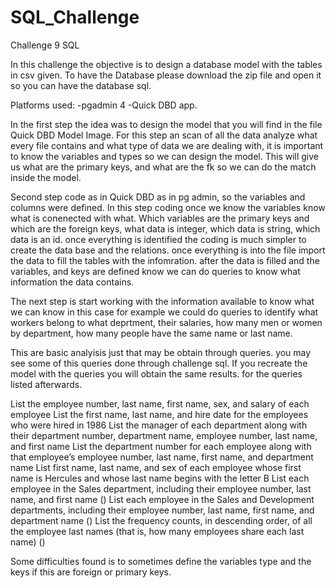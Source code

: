# SQL_Challenge
Challenge 9 SQL 


In this challenge the objective is to design a database model with the tables in csv given. 
To have the Database please download the zip file and open it so you can have the database sql. 

Platforms used:
  -pgadmin 4 
  -Quick DBD app. 
  
In the first step the idea was to design the model that you will find in the file Quick DBD Model Image.
  For this step an scan of all the data analyze what every file contains and what type of data we are dealing with, it is important to know the variables and types so we can design the model. 
  This will give us what are the primary keys, and what are the fk so we can do the match inside the model. 

Second step code as in Quick DBD as in pg admin, so the variables and columns were defined. 
  In this step coding once we know the variables know what is conenected with what. Which variables are the primary keys and which are the foreign keys, what data is integer, which data is string, which data is an id. 
  once everything is identified the coding is much simpler to create the data base and the relations. once everything is into the file import the data to fill the tables with the infomration.
  after the data is filled and the variables, and keys are defined know we can do queries to know what information the data contains.  

The next step is start working with the information available to know what we can know in this case for example we could do queries to identify what workers belong to what deprtment, their salaries, how many men or women by department, how many people have the same name or last name. 

This are basic analyisis just that may be obtain through queries. you may see some of this queries done through challenge sql. If you recreate the model with the queries you will obtain the same results. for the queries listed afterwards. 

List the employee number, last name, first name, sex, and salary of each employee
List the first name, last name, and hire date for the employees who were hired in 1986 
List the manager of each department along with their department number, department name, employee number, last name, and first name 
List the department number for each employee along with that employee’s employee number, last name, first name, and department name 
List first name, last name, and sex of each employee whose first name is Hercules and whose last name begins with the letter B
List each employee in the Sales department, including their employee number, last name, and first name ()
List each employee in the Sales and Development departments, including their employee number, last name, first name, and department name ()
List the frequency counts, in descending order, of all the employee last names (that is, how many employees share each last name) ()

Some difficulties found is to sometimes define the variables type and the keys if this are foreign or primary keys. 




